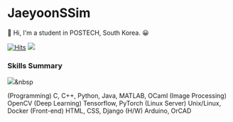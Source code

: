 # JaeyoonSSim
	
&#128640;
Hi, I'm a student in POSTECH, South Korea. 
&#128512;

[![Hits](https://hits.seeyoufarm.com/api/count/incr/badge.svg?url=https%3A%2F%2Fgithub.com%2FJaeyoonSSim&count_bg=%2379C83D&title_bg=%23555555&icon=counter-strike.svg&icon_color=%23FFFFFF&title=hits&edge_flat=false)](https://hits.seeyoufarm.com)
![](https://img.shields.io/github/followers/JaeyoonSSim?style=social)

### Skills Summary
<img src="https://img.shields.io/badge/Python-3766AB?style=flat-square&logo=Python&logoColor=white"/></a>&nbsp 

(Programming) C, C++, Python, Java, MATLAB, OCaml
(Image Processing) OpenCV
(Deep Learning) Tensorflow, PyTorch
(Linux Server) Unix/Linux, Docker
(Front-end) HTML, CSS, Django
(H/W) Arduino, OrCAD
